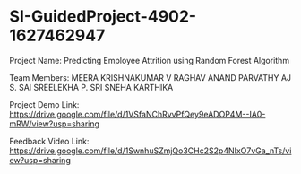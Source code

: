 # SI-GuidedProject-4902-1627462947

Project Name: Predicting Employee Attrition using Random Forest Algorithm

Team Members:
MEERA KRISHNAKUMAR
V RAGHAV ANAND
PARVATHY AJ
S. SAI SREELEKHA
P. SRI SNEHA KARTHIKA

Project Demo Link: https://drive.google.com/file/d/1VSfaNChRvvPfQey9eADOP4M--IA0-mRW/view?usp=sharing

Feedback Video Link: https://drive.google.com/file/d/1SwnhuSZmjQo3CHc2S2p4NIxO7vGa_nTs/view?usp=sharing
